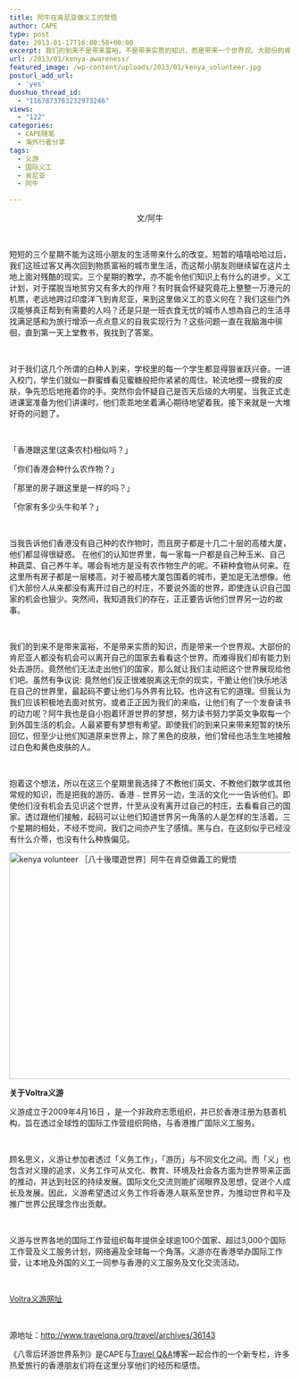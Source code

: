 ```yaml
---
title: 阿牛在肯尼亚做义工的觉悟
author: CAPE
type: post
date: 2013-01-17T16:00:58+00:00
excerpt: 我们的到来不是带来富裕，不是带来实质的知识，而是带来一个世界观。大部份的肯尼亚人都没有机会可以离开自己的国家去看看这个世界。而难得我们却有能力到处去游历。竟然他们无法走出他们的国家，那么就让我们主动把这个世界展现给他们吧。
url: /2013/01/kenya-awareness/
featured_image: /wp-content/uploads/2013/01/kenya_volunteer.jpg
posturl_add_url:
  - 'yes'
duoshuo_thread_id:
  - "1167873763232973246"
views:
  - "122"
categories:
  - CAPE随笔
  - 海外行者分享
tags:
  - 义游
  - 国际义工
  - 肯尼亚
  - 阿牛

---
```

<p align="center">
  文/阿牛
</p>

&nbsp;

短短的三个星期不能为这班小朋友的生活带来什么的改变。短暂的嘻嘻哈哈过后，我们这班过客又再次回到物质富裕的城市里生活，而这帮小朋友则继续留在这片土地上面对残酷的现实。三个星期的教学，亦不能令他们知识上有什么的进步。义工计划，对于摆脱当地贫穷又有多大的作用？有时我会怀疑究竟花上整整一万港元的机票，老远地跨过印度洋飞到肯尼亚，来到这里做义工的意义何在？我们这些门外汉能够真正帮到有需要的人吗？还是只是一班衣食无忧的城市人想為自己的生活寻找满足感和为旅行增添一点点意义的自我实现行为？这些问题一直在我脑海中徘徊，直到第一天上堂教书，我找到了答案。

&nbsp;

对于我们这几个所谓的白种人到来，学校里的每一个学生都显得狠雀跃兴奋。一进入校门，学生们就似一群蜜蜂看见蜜糖般把你紧紧的周住。轮流地摸一摸我的皮肤，争先恐后地拖着你的手。突然你会怀疑自己是否天后级的大明星。当我正式走进课室准备为他们讲课时，他们乖乖地坐着满心期待地望着我。接下来就是一大堆好奇的问题了。

&nbsp;

「香港跟这里(这条农村)相似吗？」

「你们香港会种什么农作物？」

「那里的房子跟这里是一样的吗？」

「你家有多少头牛和羊？」

&nbsp;

当我告诉他们香港没有自己种的农作物时，而且房子都是十几二十层的高楼大厦，他们都显得很疑惑。 在他们的认知世界里，每一家每一户都是自己种玉米、自己种蔬菜、自己养牛羊。哪会有地方是没有农作物生产的呢。不耕种食物从何来。在这里所有房子都是一层楼高，对于被高楼大厦包围着的城市，更加是无法想像。他们大部份人从来都没有离开过自己的村庄，不要说外面的世界，即使连认识自己国家的机会也狠少。突然间，我知道我们的存在，正正要告诉他们世界另一边的故事。

&nbsp;

我们的到来不是带来富裕，不是带来实质的知识，而是带来一个世界观。大部份的肯尼亚人都没有机会可以离开自己的国家去看看这个世界。而难得我们却有能力到处去游历。竟然他们无法走出他们的国家，那么就让我们主动把这个世界展现给他们吧。虽然有争议说: 竟然他们反正很难脱离这无奈的现实，干脆让他们快乐地活在自己的世界里，最起码不要让他们与外界有比较。也许这有它的道理。但我认为我们应该积极地去面对贫穷。或者正正因为我们的来临，让他们有了一个发奋读书的动力呢？阿牛我也是自小抱着环游世界的梦想，努力读书努力学英文争取每一个到外国生活的机会。人最紧要有梦想有希望。即使我们的到来只来带来短暂的快乐回忆，但至少让他们知道原来世界上，除了黑色的皮肤，他们曾经也活生生地接触过白色和黄色皮肤的人。

&nbsp;

抱着这个想法，所以在这三个星期里我选择了不教他们英文、不教他们数学或其他常规的知识，而是把我的游历、香港﹣世界另一边，生活的文化一一告诉他们。即使他们没有机会去见识这个世界，什至从没有离开过自己的村庄，去看看自己的国家。透过跟他们接触，起码可以让他们知道世界另一角落的人是怎样的生活着。三个星期的相处，不经不觉间，我们之间亦产生了感情。黑与白，在这刻似乎已经没有什么介蒂，也没有什么种族偏见。

[<img title="kenya_volunteer" alt="kenya volunteer ［八十後環遊世界］阿牛在肯亞做義工的覺悟" src="http://www.travelqna.org/travel/wp-content/uploads/2012/11/kenya_volunteer.jpg" width="610" height="406" />][1]

**关于Voltra义游**

义游成立于2009年4月16日 ，是一个非政府志愿组织，并已於香港注册为慈善机构，旨在透过全球性的国际工作营组织网络，与香港推广国际义工服务。

&nbsp;

顾名思义，义游让参加者透过「义务工作」，「游历」与不同文化之间。而「义」也包含对义理的追求，义务工作可从文化、教育、环境及社会各方面为世界带来正面的推动，并达到社区的持续发展。国际文化交流则能扩阔眼界及思想，促进个人成长及发展。因此，义游希望透过义务工作将香港人联系至世界，为推动世界和平及推广世界公民理念作出贡献。

&nbsp;

义游与世界各地的国际工作营组织每年提供全球逾100个国家、超过3,000个国际工作营及义工服务计划，网络遍及全球每一个角落。义游亦在香港举办国际工作营，让本地及外国的义工一同参与香港的义工服务及文化交流活动。

&nbsp;

<a href="http://www.voltra.org" target="_blank">Voltra义游网址</a>

&nbsp;

源地址：<http://www.travelqna.org/travel/archives/36143>

《八零后环游世界系列》是CAPE与<a href="http://www.travelqna.org" target="_blank">Travel Q&A</a>博客一起合作的一个新专栏，许多热爱旅行的香港朋友们将在这里分享他们的经历和感悟。

&nbsp;

 [1]: http://www.travelqna.org/travel/wp-content/uploads/2012/11/kenya_volunteer.jpg